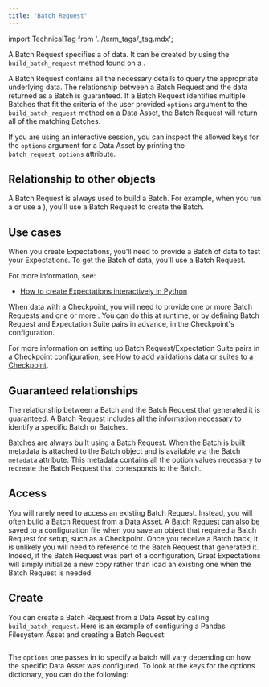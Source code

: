 ```yaml
---
title: "Batch Request"
---
```


import TechnicalTag from '../term_tags/_tag.mdx';

A Batch Request specifies a <TechnicalTag relative="../" tag="batch" text="Batch" /> of data.
It can be created by using the `build_batch_request` method found on a <TechnicalTag relative="../" tag="data_asset" text="Data Asset" />.

A Batch Request contains all the necessary details to query the appropriate underlying data.  The relationship between a Batch Request and the data returned as a Batch is guaranteed.  If a Batch Request identifies multiple Batches that fit the criteria of the user provided `options` argument to the `build_batch_request` method on a Data Asset, the Batch Request will return all of the matching Batches.

If you are using an interactive session, you can inspect the allowed keys for the `options` argument for a Data Asset
by printing the `batch_request_options` attribute.

## Relationship to other objects

A Batch Request is always used to build a Batch. For example, when you run a <TechnicalTag relative="../" tag="checkpoint" text="Checkpoint" /> or use a <TechnicalTag relative="../" tag="validator" text="Validator" />), you'll use a Batch Request to create the Batch.

## Use cases

When you create Expectations, you'll need to provide a Batch of data to test your Expectations. To get the Batch of data, you'll use a Batch Request.

For more information, see:

- [How to create Expectations interactively in Python](/oss/guides/expectations/how_to_create_and_edit_expectations_with_instant_feedback_from_a_sample_batch_of_data.md)

When <TechnicalTag relative="../" tag="validation" text="Validating" /> data with a Checkpoint, you will need to provide one or more Batch Requests and one or more <TechnicalTag relative="../" tag="expectation_suite" text="Expectation Suites" />.  You can do this at runtime, or by defining Batch Request and Expectation Suite pairs in advance, in the Checkpoint's configuration.

For more information on setting up Batch Request/Expectation Suite pairs in a Checkpoint configuration, see [How to add validations data or suites to a Checkpoint](/oss/guides/validation/checkpoints/how_to_add_validations_data_or_suites_to_a_checkpoint.md).

## Guaranteed relationships

The relationship between a Batch and the Batch Request that generated it is guaranteed.  A Batch Request includes all the information necessary to identify a specific Batch or Batches.

Batches are always built using a Batch Request.  When the Batch is built metadata is attached to the Batch object and is available via the Batch `metadata` attribute.  This metadata contains all the option values necessary to recreate the Batch Request that corresponds to the Batch. 

## Access

You will rarely need to access an existing Batch Request.  Instead, you will often build a Batch Request from a Data Asset.  A Batch Request can also be saved to a configuration file when you save an object that required a Batch Request for setup, such as a Checkpoint.  Once you receive a Batch back, it is unlikely you will need to reference to the Batch Request that generated it.  Indeed, if the Batch Request was part of a configuration, Great Expectations will simply initialize a new copy rather than load an existing one when the Batch Request is needed. 

## Create

You can create a Batch Request from a Data Asset by calling `build_batch_request`.  Here is an example of configuring a Pandas Filesystem Asset and creating a Batch Request:

 ```python name="tests/integration/docusaurus/reference/glossary/batch_request batch_request"
```

The `options` one passes in to specify a batch will vary depending on how the specific Data Asset was configured.  To look at the keys for the options dictionary, you can do the following:

```python name="tests/integration/docusaurus/reference/glossary/batch_request options"
```
